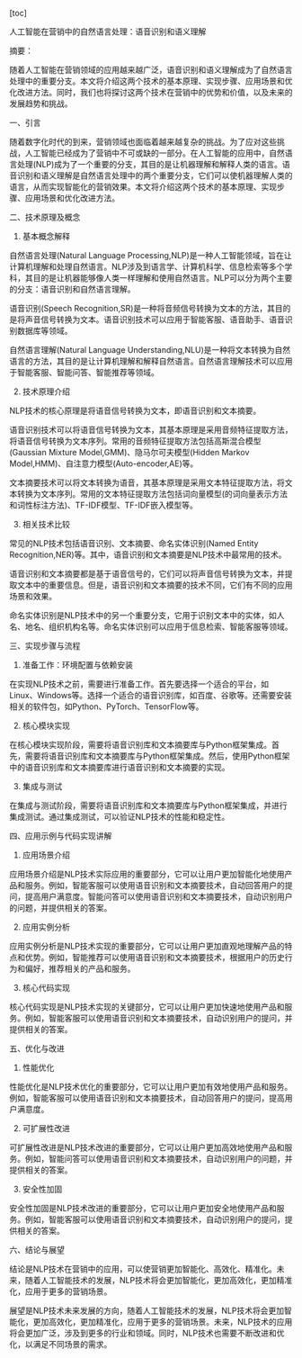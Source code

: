 
[toc]                    
                
                
人工智能在营销中的自然语言处理：语音识别和语义理解

摘要：

随着人工智能在营销领域的应用越来越广泛，语音识别和语义理解成为了自然语言处理中的重要分支。本文将介绍这两个技术的基本原理、实现步骤、应用场景和优化改进方法。同时，我们也将探讨这两个技术在营销中的优势和价值，以及未来的发展趋势和挑战。

一、引言

随着数字化时代的到来，营销领域也面临着越来越复杂的挑战。为了应对这些挑战，人工智能已经成为了营销中不可或缺的一部分。在人工智能的应用中，自然语言处理(NLP)成为了一个重要的分支，其目的是让机器理解和解释人类的语言。语音识别和语义理解是自然语言处理中的两个重要分支，它们可以使机器理解人类的语言，从而实现智能化的营销效果。本文将介绍这两个技术的基本原理、实现步骤、应用场景和优化改进方法。

二、技术原理及概念

1. 基本概念解释

自然语言处理(Natural Language Processing,NLP)是一种人工智能领域，旨在让计算机理解和处理自然语言。NLP涉及到语言学、计算机科学、信息检索等多个学科，其目的是让机器能够像人类一样理解和使用自然语言。NLP可以分为两个主要的分支：语音识别和自然语言理解。

语音识别(Speech Recognition,SR)是一种将音频信号转换为文本的方法，其目的是将声音信号转换为文本。语音识别技术可以应用于智能客服、语音助手、语音识别数据库等领域。

自然语言理解(Natural Language Understanding,NLU)是一种将文本转换为自然语言的方法，其目的是让计算机理解和解释自然语言。自然语言理解技术可以应用于智能客服、智能问答、智能推荐等领域。

2. 技术原理介绍

NLP技术的核心原理是将语音信号转换为文本，即语音识别和文本摘要。

语音识别技术可以将语音信号转换为文本，其基本原理是采用音频特征提取方法，将语音信号转换为文本序列。常用的音频特征提取方法包括高斯混合模型(Gaussian Mixture Model,GMM)、隐马尔可夫模型(Hidden Markov Model,HMM)、自注意力模型(Auto-encoder,AE)等。

文本摘要技术可以将文本转换为语音，其基本原理是采用文本特征提取方法，将文本转换为文本序列。常用的文本特征提取方法包括词向量模型(的词向量表示方法和词性标注方法)、TF-IDF模型、TF-IDF嵌入模型等。

3. 相关技术比较

常见的NLP技术包括语音识别、文本摘要、命名实体识别(Named Entity Recognition,NER)等。其中，语音识别和文本摘要是NLP技术中最常用的技术。

语音识别和文本摘要都是基于语音信号的，它们可以将声音信号转换为文本，并提取文本中的重要信息。但是，语音识别和文本摘要的技术不同，它们有不同的应用场景和效果。

命名实体识别是NLP技术中的另一个重要分支，它用于识别文本中的实体，如人名、地名、组织机构名等。命名实体识别可以应用于信息检索、智能客服等领域。

三、实现步骤与流程

1. 准备工作：环境配置与依赖安装

在实现NLP技术之前，需要进行准备工作。首先要选择一个适合的平台，如Linux、Windows等。选择一个适合的语音识别库，如百度、谷歌等。还需要安装相关的软件包，如Python、PyTorch、TensorFlow等。

2. 核心模块实现

在核心模块实现阶段，需要将语音识别库和文本摘要库与Python框架集成。首先，需要将语音识别库和文本摘要库与Python框架集成。然后，使用Python框架中的语音识别库和文本摘要库进行语音识别和文本摘要的实现。

3. 集成与测试

在集成与测试阶段，需要将语音识别库和文本摘要库与Python框架集成，并进行集成测试。通过集成测试，可以验证NLP技术的性能和稳定性。

四、应用示例与代码实现讲解

1. 应用场景介绍

应用场景介绍是NLP技术实际应用的重要部分，它可以让用户更加智能化地使用产品和服务。例如，智能客服可以使用语音识别和文本摘要技术，自动回答用户的提问，提高用户满意度。智能问答可以使用语音识别和文本摘要技术，自动识别用户的问题，并提供相关的答案。

2. 应用实例分析

应用实例分析是NLP技术实现的重要部分，它可以让用户更加直观地理解产品的特点和优势。例如，智能推荐可以使用语音识别和文本摘要技术，根据用户的历史行为和偏好，推荐相关的产品和服务。

3. 核心代码实现

核心代码实现是NLP技术实现的关键部分，它可以让用户更加快速地使用产品和服务。例如，智能客服可以使用语音识别和文本摘要技术，自动识别用户的提问，并提供相关的答案。

五、优化与改进

1. 性能优化

性能优化是NLP技术优化的重要部分，它可以让用户更加有效地使用产品和服务。例如，智能客服可以使用语音识别和文本摘要技术，自动回答用户的提问，提高用户满意度。

2. 可扩展性改进

可扩展性改进是NLP技术改进的重要部分，它可以让用户更加高效地使用产品和服务。例如，智能问答可以使用语音识别和文本摘要技术，自动识别用户的问题，并提供相关的答案。

3. 安全性加固

安全性加固是NLP技术改进的重要部分，它可以让用户更加安全地使用产品和服务。例如，智能客服可以使用语音识别和文本摘要技术，自动识别用户的提问，提供相关的答案。

六、结论与展望

结论是NLP技术在营销中的应用，可以使营销更加智能化、高效化、精准化。未来，随着人工智能技术的发展，NLP技术将会更加智能化，更加高效化，更加精准化，应用于更多的营销场景。

展望是NLP技术未来发展的方向，随着人工智能技术的发展，NLP技术将会更加智能化，更加高效化，更加精准化，应用于更多的营销场景。未来，NLP技术的应用将会更加广泛，涉及到更多的行业和领域。同时，NLP技术也需要不断改进和优化，以满足不同场景的需求。

